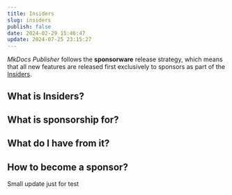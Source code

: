 ```yaml
---
title: Insiders
slug: insiders
publish: false
date: 2024-02-29 15:46:47
update: 2024-07-25 23:15:27
---
```


*MkDocs Publisher* follows the **sponsorware** release strategy, which means that all new features are released first exclusively to sponsors as part of the [Insiders](#What%20is%20Insiders?).

## What is Insiders?


## What is sponsorship for?


## What do I have from it?


## How to become a sponsor?

Small update just for test
